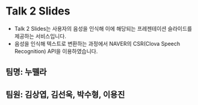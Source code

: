 Talk 2 Slides
============
- Talk 2 Slides는 사용자의 음성을 인식해 이에 해당되는 프레젠테이션 슬라이드를 제공하는 서비스입니다.
- 음성을 인식해 텍스트로 변환하는 과정에서 NAVER의 CSR(Clova Speech Recognition) API을 이용하였습니다.

팀명: 누뗄라
-----------

팀원: 김상엽, 김선욱, 박수형, 이용진
-------------------------------------


